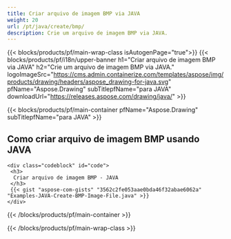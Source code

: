 ```yaml
---
title: Criar arquivo de imagem BMP via JAVA
weight: 20
url: /pt/java/create/bmp/
description: Crie um arquivo de imagem BMP via JAVA.
---
```


{{< blocks/products/pf/main-wrap-class isAutogenPage="true">}}
{{< blocks/products/pf/i18n/upper-banner h1="Criar arquivo de imagem BMP via JAVA" h2="Crie um arquivo de imagem BMP via JAVA." logoImageSrc="https://cms.admin.containerize.com/templates/aspose/img/products/drawing/headers/aspose_drawing-for-java.svg" pfName="Aspose.Drawing" subTitlepfName="para JAVA" downloadUrl="https://releases.aspose.com/drawing/java/" >}}

{{< blocks/products/pf/main-container pfName="Aspose.Drawing" subTitlepfName="para JAVA" >}}

<h2>Como criar arquivo de imagem BMP usando JAVA</h2>

    <div class="codeblock" id="code">
     <h3>
      Criar arquivo de imagem BMP - JAVA
     </h3>
     {{< gist "aspose-com-gists" "3562c2fe053aae0bda46f32abae6062a" "Examples-JAVA-Create-BMP-Image-File.java" >}}
    </div>

{{< /blocks/products/pf/main-container >}}


{{< /blocks/products/pf/main-wrap-class >}}
